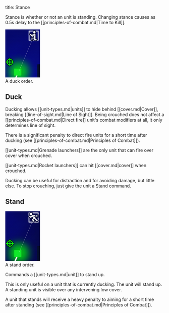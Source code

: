 title: Stance

Stance is whether or not an unit is standing. Changing stance causes as 0.5s delay to the [[principles-of-combat.md|Time to Kill]].

<div class="thumb tright"><div class="thumbinner" style="width:112px;"><img src="images/thumb/3/38/Duck.png/110px-Duck.png" />  <div class="thumbcaption">A duck order.</div></div></div>

## <span class="mw-headline" id="Duck">Duck</span>

Ducking allows [[unit-types.md|units]] to hide behind [[cover.md|Cover]], breaking [[line-of-sight.md|Line of Sight]]. Being crouched does not affect a [[principles-of-combat.md|Direct fire]] unit's combat modifiers at all, it only determines line of sight.

There is a significant penalty to direct fire units for a short time after ducking (see [[principles-of-combat.md|Principles of Combat]]).

[[unit-types.md|Grenade launchers]] are the only unit that can fire over cover when crouched.

[[unit-types.md|Rocket launchers]] can hit [[cover.md|cover]] when crouched.

Ducking can be useful for distraction and for avoiding damage, but little else. To stop crouching, just give the unit a Stand command.

## <span class="mw-headline" id="Stand">Stand</span>

<div class="thumb tright"><div class="thumbinner" style="width:112px;"><img src="images/thumb/c/c8/Stand.png/110px-Stand.png" />  <div class="thumbcaption">A stand order.</div></div></div>

Commands a [[unit-types.md|unit]] to stand up.

This is only useful on a unit that is currently ducking. The unit will stand up. A standing unit is visible over any intervening low cover.

A unit that stands will receive a heavy penalty to aiming for a short time after standing (see [[principles-of-combat.md|Principles of Combat]]).

<!-- 
NewPP limit report
Preprocessor node count: 7/1000000
Post‐expand include size: 0/2097152 bytes
Template argument size: 0/2097152 bytes
Expensive parser function count: 0/100
-->

<!-- Saved in parser cache with key fs_error420_com:pcache:idhash:84-0!*!0!!*!2!* and timestamp 20140722122244 -->